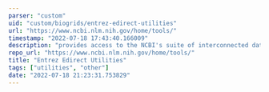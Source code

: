 ```yaml
---
parser: "custom"
uid: "custom/biogrids/entrez-edirect-utilities"
url: "https://www.ncbi.nlm.nih.gov/home/tools/"
timestamp: "2022-07-18 17:43:40.166009"
description: "provides access to the NCBI's suite of interconnected databases (publication, sequence, structure, gene, variation, expression, etc.) from a UNIX terminal window. Functions take search terms from command-line arguments. Individual operations are combined to build multi-step queries. Record retrieval and formatting normally complete the process."
repo_url: "https://www.ncbi.nlm.nih.gov/home/tools/"
title: "Entrez Edirect Utilities"
tags: ["utilities", "other"]
date: "2022-07-18 21:23:31.753829"
---
```

